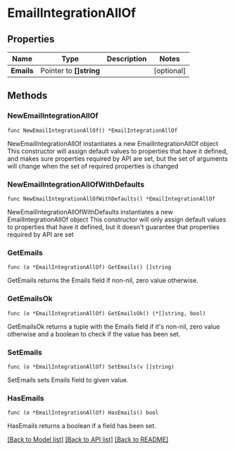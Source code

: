 # EmailIntegrationAllOf

## Properties

Name | Type | Description | Notes
------------ | ------------- | ------------- | -------------
**Emails** | Pointer to **[]string** |  | [optional] 

## Methods

### NewEmailIntegrationAllOf

`func NewEmailIntegrationAllOf() *EmailIntegrationAllOf`

NewEmailIntegrationAllOf instantiates a new EmailIntegrationAllOf object
This constructor will assign default values to properties that have it defined,
and makes sure properties required by API are set, but the set of arguments
will change when the set of required properties is changed

### NewEmailIntegrationAllOfWithDefaults

`func NewEmailIntegrationAllOfWithDefaults() *EmailIntegrationAllOf`

NewEmailIntegrationAllOfWithDefaults instantiates a new EmailIntegrationAllOf object
This constructor will only assign default values to properties that have it defined,
but it doesn't guarantee that properties required by API are set

### GetEmails

`func (o *EmailIntegrationAllOf) GetEmails() []string`

GetEmails returns the Emails field if non-nil, zero value otherwise.

### GetEmailsOk

`func (o *EmailIntegrationAllOf) GetEmailsOk() (*[]string, bool)`

GetEmailsOk returns a tuple with the Emails field if it's non-nil, zero value otherwise
and a boolean to check if the value has been set.

### SetEmails

`func (o *EmailIntegrationAllOf) SetEmails(v []string)`

SetEmails sets Emails field to given value.

### HasEmails

`func (o *EmailIntegrationAllOf) HasEmails() bool`

HasEmails returns a boolean if a field has been set.


[[Back to Model list]](../README.md#documentation-for-models) [[Back to API list]](../README.md#documentation-for-api-endpoints) [[Back to README]](../README.md)


